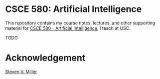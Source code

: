 CSCE 580: Artificial Intelligence
==================================================

This repository contains my course notes, lectures, and other supporting material for [CSCE 580 - Artificial Intelligence](https://pooyanjamshidi.github.io/csce580/), I teach at USC.

TODO


Acknowledgement
===================================================
[Steven V. Miller](https://github.com/svmiller/course-website)